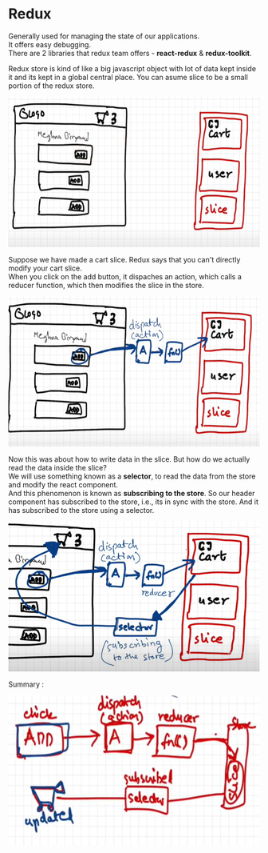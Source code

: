 # Redux

Generally used for managing the state of our applications.  
It offers easy debugging.  
There are 2 libraries that redux team offers - <b>react-redux</b> & <b>redux-toolkit</b>.

Redux store is kind of like a big javascript object with lot of data kept inside it and its kept in a global central place. You can asume slice to be a small portion of the redux store.

<img src="./images/image.png" alt="alt text" height="300" width="600">

Suppose we have made a cart slice. Redux says that you can't directly modify your cart slice.  
When you click on the add button, it dispaches an action, which calls a reducer function, which then modifies the slice in the store.

<img src="./images/image2.png" alt="alt text" height="300" width="600">

Now this was about how to write data in the slice. But how do we actually read the data inside the slice?  
We will use something known as a <b>selector</b>, to read the data from the store and modify the react component.   
And this phenomenon is known as <b>subscribing to the store</b>. So our header component has subscribed to the store, i.e., its in sync with the store. And it has subscribed to the store using a selector.

<img src="./images/image3.png" alt="alt text" height="300" width="600">

Summary :

<img src="./images/image4.png" alt="alt text" height="300" width="600">
